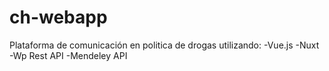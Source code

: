# ch-webapp
Plataforma de comunicación en politica de drogas utilizando: 
-Vue.js 
-Nuxt 
-Wp Rest API
-Mendeley API
